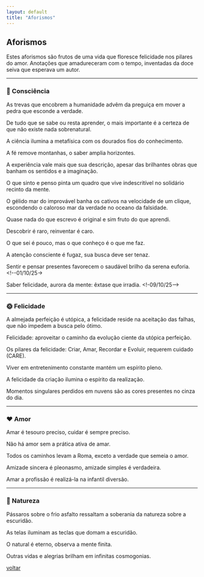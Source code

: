 ```yaml
---
layout: default
title: "Aforismos"
--- 
```


## Aforismos

Estes aforismos são frutos de uma vida que floresce felicidade nos pilares do amor. Anotações que amadureceram com o tempo, inventadas da doce seiva que esperava um autor.

***

### 🧠 Consciência

As trevas que encobrem a humanidade advêm da preguiça em mover a pedra que esconde a verdade. <!--07/07/19-->

De tudo que se sabe ou resta aprender, o mais importante é a certeza de que não existe nada sobrenatural. <!--07/07/2013-->

A ciência ilumina a metafísica com os dourados fios do conhecimento. <!--16/09/25-->

A fé remove montanhas, o saber amplia horizontes. <!--10/08/25-->

A experiência vale mais que sua descrição, apesar das brilhantes obras que banham os sentidos e a imaginação. <!--12/08/11-->

O que sinto e penso pinta um quadro que vive indescritível no solidário recinto da mente. <!--03/07/13-->

O gélido mar do improvável banha os cativos na velocidade de um clique, escondendo o caloroso mar da verdade no oceano da falsidade. <!--08/08/10-->

Quase nada do que escrevo é original e sim fruto do que aprendi. <!--10/07/22-->

Descobrir é raro, reinventar é caro. <!--08/10/25-->

O que sei é pouco, mas o que conheço é o que me faz. <!--02/07/24-->

A atenção consciente é fugaz, sua busca deve ser tenaz. <!--30/09/25-->

Sentir e pensar presentes favorecem o saudável brilho da serena euforia. <!--01/10/25→  
  
Saber felicidade, aurora da mente: êxtase que irradia. <!-09/10/25-->

***

### 🌞 Felicidade

A almejada perfeição é utópica, a felicidade reside na aceitação das falhas, que não impedem a busca pelo ótimo. <!--07/08/20-->

Felicidade: aproveitar o caminho da evolução ciente da utópica perfeição. <!--20/09/25-->

Os pilares da felicidade: Criar, Amar, Recordar e Evoluir, requerem cuidado (CARE). <!--25/02/23-->

Viver em entretenimento constante mantém um espírito pleno. <!--07/07/24-->

A felicidade da criação ilumina o espírito da realização. <!--30/09/25-->

Momentos singulares perdidos em nuvens são as cores presentes no cinza do dia. <!--30/09/25-->

***

### ❤️ Amor

Amar é tesouro preciso, cuidar é sempre preciso. <!--30/09/25-->

Não há amor sem a prática ativa de amar. <!--20/09/25-->

Todos os caminhos levam a Roma, exceto a verdade que semeia o amor. <!--22/09/25-->

Amizade sincera é pleonasmo, amizade simples é verdadeira. <!--17/07/2022-->

Amar a profissão é realizá-la na infantil diversão. <!--30/09/25-->

***

### 🌿 Natureza

Pássaros sobre o frio asfalto ressaltam a soberania da natureza sobre a escuridão. <!--16/07/22-->

As telas iluminam as teclas que domam a escuridão. <!--19/09/25-->

O natural é eterno, observa a mente finita. <!--21/09/25-->

Outras vidas e alegrias brilham em infinitas cosmogonias. <!--08/10/25-->

[voltar](./)